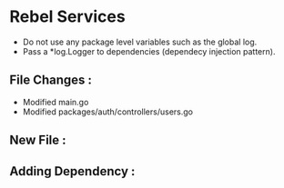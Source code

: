 # Rebel Services

- Do not use any package level variables such as the global log.
- Pass a *log.Logger to dependencies (dependecy injection pattern).

## File Changes :
- Modified main.go
- Modified packages/auth/controllers/users.go

## New File :


## Adding Dependency :